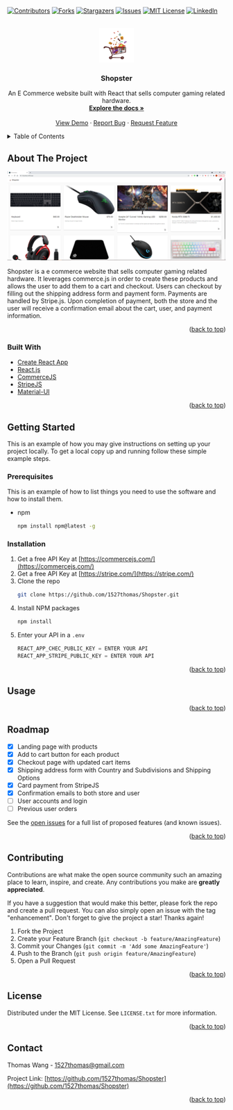 <div id="top"></div>
<!--
*** Thanks for checking out the Best-README-Template. If you have a suggestion
*** that would make this better, please fork the repo and create a pull request
*** or simply open an issue with the tag "enhancement".
*** Don't forget to give the project a star!
*** Thanks again! Now go create something AMAZING! :D
-->

<!-- PROJECT SHIELDS -->
<!--
*** I'm using markdown "reference style" links for readability.
*** Reference links are enclosed in brackets [ ] instead of parentheses ( ).
*** See the bottom of this document for the declaration of the reference variables
*** for contributors-url, forks-url, etc. This is an optional, concise syntax you may use.
*** https://www.markdownguide.org/basic-syntax/#reference-style-links
-->

[![Contributors][contributors-shield]][contributors-url]
[![Forks][forks-shield]][forks-url]
[![Stargazers][stars-shield]][stars-url]
[![Issues][issues-shield]][issues-url]
[![MIT License][license-shield]][license-url]
[![LinkedIn][linkedin-shield]][linkedin-url]

<!-- PROJECT LOGO -->
<br />
<div align="center">
  <a href="https://github.com/1527thomas/Shopster">
    <img src="./src/assets/Shopster.png" alt="Logo" width="80" height="80">
  </a>

<h3 align="center">Shopster</h3>

  <p align="center">
    An E Commerce website built with React that sells computer gaming related hardware.
    <br />
    <a href="https://github.com/1527thomas/Shopster"><strong>Explore the docs »</strong></a>
    <br />
    <br />
    <a href="https://github.com/1527thomas/Shopster">View Demo</a>
    ·
    <a href="https://github.com/1527thomas/Shopster/issues">Report Bug</a>
    ·
    <a href="https://github.com/1527thomas/Shopster/issues">Request Feature</a>
  </p>
</div>

<!-- TABLE OF CONTENTS -->
<details>
  <summary>Table of Contents</summary>
  <ol>
    <li>
      <a href="#about-the-project">About The Project</a>
      <ul>
        <li><a href="#built-with">Built With</a></li>
      </ul>
    </li>
    <li>
      <a href="#getting-started">Getting Started</a>
      <ul>
        <li><a href="#prerequisites">Prerequisites</a></li>
        <li><a href="#installation">Installation</a></li>
      </ul>
    </li>
    <li><a href="#usage">Usage</a></li>
    <li><a href="#roadmap">Roadmap</a></li>
    <li><a href="#contributing">Contributing</a></li>
    <li><a href="#license">License</a></li>
    <li><a href="#contact">Contact</a></li>
  </ol>
</details>

<!-- ABOUT THE PROJECT -->

## About The Project

[![Product Name Screen Shot][product-screenshot]](https://shopsterjs.netlify.app/)

Shopster is a e commerce website that sells computer gaming related hardware. It leverages commerce.js in order to create these products and allows the user to add them to a cart and checkout. Users can checkout by filling out the shipping address form and payment form. Payments are handled by Stripe.js. Upon completion of payment, both the store and the user will receive a confirmation email about the cart, user, and payment information.

<p align="right">(<a href="#top">back to top</a>)</p>

### Built With

- [Create React App](https://create-react-app.dev/)
- [React.js](https://reactjs.org/)
- [CommerceJS](https://commercejs.com/)
- [StripeJS](https://stripe.com/docs/stripe-js/react)
- [Material-UI](https://mui.com/getting-started/usage/)

<p align="right">(<a href="#top">back to top</a>)</p>

<!-- GETTING STARTED -->

## Getting Started

This is an example of how you may give instructions on setting up your project locally.
To get a local copy up and running follow these simple example steps.

### Prerequisites

This is an example of how to list things you need to use the software and how to install them.

- npm
  ```sh
  npm install npm@latest -g
  ```

### Installation

1. Get a free API Key at [https://commercejs.com/](https://commercejs.com/)
2. Get a free API Key at [https://stripe.com/](https://stripe.com/)
3. Clone the repo
   ```sh
   git clone https://github.com/1527thomas/Shopster.git
   ```
4. Install NPM packages
   ```sh
   npm install
   ```
5. Enter your API in a `.env`
   ```js
   REACT_APP_CHEC_PUBLIC_KEY = ENTER YOUR API
   REACT_APP_STRIPE_PUBLIC_KEY = ENTER YOUR API
   ```

<p align="right">(<a href="#top">back to top</a>)</p>

<!-- USAGE EXAMPLES -->

## Usage

<p align="right">(<a href="#top">back to top</a>)</p>

<!-- ROADMAP -->

## Roadmap

- [x] Landing page with products
- [x] Add to cart button for each product
- [x] Checkout page with updated cart items
- [x] Shipping address form with Country and Subdivisions and Shipping Options
- [x] Card payment from StripeJS
- [x] Confirmation emails to both store and user
- [ ] User accounts and login
- [ ] Previous user orders

See the [open issues](https://github.com/1527thomas/Shopster/issues) for a full list of proposed features (and known issues).

<p align="right">(<a href="#top">back to top</a>)</p>

<!-- CONTRIBUTING -->

## Contributing

Contributions are what make the open source community such an amazing place to learn, inspire, and create. Any contributions you make are **greatly appreciated**.

If you have a suggestion that would make this better, please fork the repo and create a pull request. You can also simply open an issue with the tag "enhancement".
Don't forget to give the project a star! Thanks again!

1. Fork the Project
2. Create your Feature Branch (`git checkout -b feature/AmazingFeature`)
3. Commit your Changes (`git commit -m 'Add some AmazingFeature'`)
4. Push to the Branch (`git push origin feature/AmazingFeature`)
5. Open a Pull Request

<p align="right">(<a href="#top">back to top</a>)</p>

<!-- LICENSE -->

## License

Distributed under the MIT License. See `LICENSE.txt` for more information.

<p align="right">(<a href="#top">back to top</a>)</p>

<!-- CONTACT -->

## Contact

Thomas Wang - 1527thomas@gmail.com

Project Link: [https://github.com/1527thomas/Shopster](https://github.com/1527thomas/Shopster)

<p align="right">(<a href="#top">back to top</a>)</p>

<!-- MARKDOWN LINKS & IMAGES -->
<!-- https://www.markdownguide.org/basic-syntax/#reference-style-links -->

[contributors-shield]: https://img.shields.io/github/contributors/1527thomas/Shopster.svg?style=for-the-badge
[contributors-url]: https://github.com/1527thomas/Shopster/graphs/contributors
[forks-shield]: https://img.shields.io/github/forks/1527thomas/Shopster.svg?style=for-the-badge
[forks-url]: https://github.com/1527thomas/Shopster/network/members
[stars-shield]: https://img.shields.io/github/stars/1527thomas/Shopster.svg?style=for-the-badge
[stars-url]: https://github.com/1527thomas/Shopster/stargazers
[issues-shield]: https://img.shields.io/github/issues/1527thomas/Shopster.svg?style=for-the-badge
[issues-url]: https://github.com/1527thomas/Shopster/issues
[license-shield]: https://img.shields.io/github/license/1527thomas/Shopster.svg?style=for-the-badge
[license-url]: https://github.com/1527thomas/Shopster/blob/master/LICENSE.txt
[linkedin-shield]: https://img.shields.io/badge/-LinkedIn-black.svg?style=for-the-badge&logo=linkedin&colorB=555
[linkedin-url]: https://linkedin.com/in/thomas-wang1
[product-screenshot]: https://raw.githubusercontent.com/1527thomas/Shopster/master/src/assets/ShopsterSS.png
